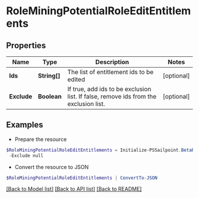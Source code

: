 # RoleMiningPotentialRoleEditEntitlements
## Properties

Name | Type | Description | Notes
------------ | ------------- | ------------- | -------------
**Ids** | **String[]** | The list of entitlement ids to be edited | [optional] 
**Exclude** | **Boolean** | If true, add ids to be exclusion list. If false, remove ids from the exclusion list. | [optional] 

## Examples

- Prepare the resource
```powershell
$RoleMiningPotentialRoleEditEntitlements = Initialize-PSSailpoint.BetaRoleMiningPotentialRoleEditEntitlements  -Ids null `
 -Exclude null
```

- Convert the resource to JSON
```powershell
$RoleMiningPotentialRoleEditEntitlements | ConvertTo-JSON
```

[[Back to Model list]](../README.md#documentation-for-models) [[Back to API list]](../README.md#documentation-for-api-endpoints) [[Back to README]](../README.md)

